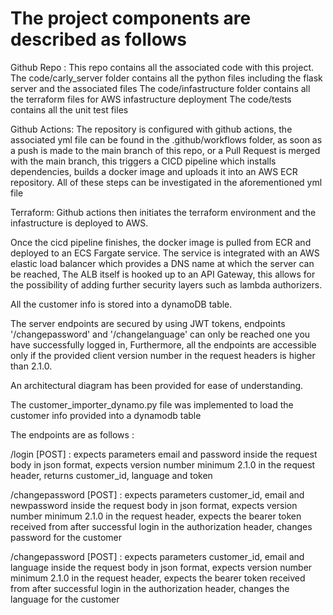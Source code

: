 # The project components are described as follows

Github Repo : This repo contains all the associated code with this project.
The code/carly_server folder contains all the python files including the flask server and the associated files
The code/infastructure folder contains all the terraform files for AWS infastructure deployment
The code/tests contains all the unit test files

Github Actions: The repository is configured with github actions, the associated yml file can be found in the .github/workflows folder, as soon as a push is made to the main branch of this repo, or a Pull Request is merged with the main branch, this triggers a CICD pipeline which installs dependencies, builds a docker image and uploads it into an AWS ECR repository. All of these steps can be investigated in the aforementioned yml file

Terraform: Github actions then initiates the terraform environment and the infastructure is deployed to AWS.

Once the cicd pipeline finishes, the docker image is pulled from ECR and deployed to an ECS Fargate service. The service is integrated with an AWS elastic load balancer which provides a DNS name at which the server can be reached, The ALB itself is hooked up to an API Gateway, this allows for the possibility of adding further security layers such as lambda authorizers.

All the customer info is stored into a dynamoDB table.

The server endpoints are secured by using JWT tokens, endpoints '/changepassword' and '/changelanguage' can only be reached one you have successfully logged in, Furthermore, all the endpoints are accessible only if the provided client version number in the request headers is higher than 2.1.0.

An architectural diagram has been provided for ease of understanding.

The customer_importer_dynamo.py file was implemented to load the customer info provided into a dynamodb table


The endpoints are as follows :

  /login [POST] : expects parameters email and password inside the request body in json format, expects version number minimum 2.1.0 in the request header, returns customer_id, language and token
  
  /changepassword [POST] : expects parameters customer_id, email and newpassword inside the request body in json format, expects version number minimum 2.1.0 in the request header, expects the bearer token received from after successful login in the authorization header, changes password for the customer

  /changepassword [POST] : expects parameters customer_id, email and language inside the request body in json format, expects version number minimum 2.1.0 in the request header, expects the bearer token received from after successful login in the authorization header, changes the language for the customer

